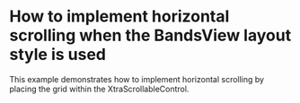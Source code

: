 # How to implement horizontal scrolling when the BandsView layout style is used


<p>This example demonstrates how to implement horizontal scrolling by placing the grid within the XtraScrollableControl.</p>

<br/>


